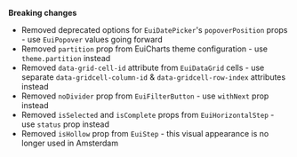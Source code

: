 **Breaking changes**

- Removed deprecated options for `EuiDatePicker`'s `popoverPosition` props - use `EuiPopover` values going forward
- Removed `partition` prop from EuiCharts theme configuration - use `theme.partition` instead
- Removed `data-grid-cell-id` attribute from `EuiDataGrid` cells - use separate `data-gridcell-column-id` & `data-gridcell-row-index` attributes instead
- Removed `noDivider` prop from `EuiFilterButton` - use `withNext` prop instead
- Removed `isSelected` and `isComplete` props from `EuiHorizontalStep` - use `status` prop instead
- Removed `isHollow` prop from `EuiStep` - this visual appearance is no longer used in Amsterdam
